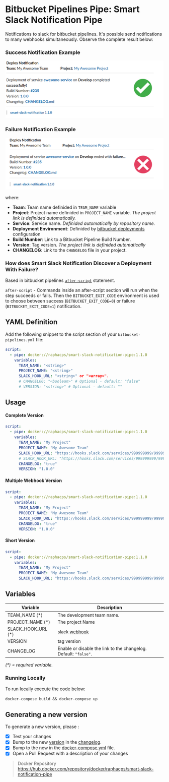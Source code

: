 # Bitbucket Pipelines Pipe: Smart Slack Notification Pipe

Notifications to slack for bitbucket pipelines. It's possible send notifications to many webhooks simultaneously.
Observe the complete result below:

### Success Notification Example

![success_notification](success_notification.png)

### Failure Notification Example

![failure_notification](failure_notification.png)

where:

* **Team**: Team name definided in `TEAM_NAME` variable
* **Project**: Project name definided in `PROJECT_NAME` variable. *The project link is definided automatically.*
* **Service**: Service name. *Definided automatically by repository name.*
* **Deployment Environment**: Definided by [bitbucket deployments](https://confluence.atlassian.com/bitbucket/bitbucket-deployments-940695276.html) configuration
* **Build Number**: Link to a Bitbucket Pipeline Build Number.
* **Version**: Tag version. *The project link is definided automatically*
* **CHANGELOG**: Link to the `CHANGELOG` file in your project.

### How does Smart Slack Notification Discover a Deployment With Failure?

Based in bitbucket pipelines [`after-script`](https://confluence.atlassian.com/bitbucket/configure-bitbucket-pipelines-yml-792298910.html?_ga=2.70482000.175567917.1587490062-62368228.1564429862#Configurebitbucket-pipelines.yml-ci_pull-requests) statement. 

`after-script` - Commands inside an after-script section will run when the step succeeds or fails. Then the `BITBUCKET_EXIT_CODE` environment is used to choose between success (`BITBUCKET_EXIT_CODE=0`) or failure (`BITBUCKET_EXIT_CODE=1`) notification.  

## YAML Definition

Add the following snippet to the script section of your `bitbucket-pipelines.yml` file:

```yaml
script:
  - pipe: docker://raphacps/smart-slack-notification-pipe:1.1.0
    variables:
      TEAM_NAME: "<string>"
      PROJECT_NAME: "<string>"
      SLACK_HOOK_URL: "<string>" or "<array>".
      # CHANGELOG: "<boolean>" # Optional - default: "false"
      # VERSION: "<string>" # Optional - default: ""
```

## Usage

#### Complete Version

```yaml
script:
  - pipe: docker://raphacps/smart-slack-notification-pipe:1.1.0
    variables:
      TEAM_NAME: "My Project"
      PROJECT_NAME: "My Awesome Team"
      SLACK_HOOK_URL: "https://hooks.slack.com/services/999999999/999999999/aaaaaaaaaaaaaaaaaaa"
      # SLACK_HOOK_URL: "https://hooks.slack.com/services/999999999/999999999/aaaaaaaaaaaaaaaaaaa,https://hooks.slack.com/services/8888888/88888888/bbbbbbbbbbbbbbbbbbb" # <Array example>
      CHANGELOG: "true"
      VERSION: "1.0.0"
```
#### Multiple Webhook Version

```yaml
script:
  - pipe: docker://raphacps/smart-slack-notification-pipe:1.1.0
    variables:
      TEAM_NAME: "My Project"
      PROJECT_NAME: "My Awesome Team"
      SLACK_HOOK_URL: "https://hooks.slack.com/services/999999999/999999999/aaaaaaaaaaaaaaaaaaa,https://hooks.slack.com/services/8888888/88888888/bbbbbbbbbbbbbbbbbbb" # <Array example>
      CHANGELOG: "true"
      VERSION: "1.0.0"
```
#### Short Version

```yaml
script:
  - pipe: docker://raphacps/smart-slack-notification-pipe:1.1.0
    variables:
      TEAM_NAME: "My Project"
      PROJECT_NAME: "My Awesome Team"
      SLACK_HOOK_URL: "https://hooks.slack.com/services/999999999/999999999/aaaaaaaaaaaaaaaaaaa"
```

## Variables

| Variable              | Description                                                       |
| --------------------- | ----------------------------------------------------------- |
| TEAM_NAME (*)         | The development team name.                            |
| PROJECT_NAME (*)      | The project Name                           |
| SLACK_HOOK_URL (*)    | slack [webhook](https://api.slack.com/messaging/webhooks) |
| VERSION        | tag version |
| CHANGELOG             | Enable or disable the link to the changelog. Default: `"false"`. |

_(*) = required variable._

### Running Locally
To run locally execute the code below:

`docker-compose build && docker-compose up`

## Generating a new version

   To generate a new version, please :
   
   - [x] Test your changes
   - [x] Bump to the new [version](https://semver.org/) in the [changelog](https://keepachangelog.com/en/1.0.0/). 
   - [x] Bump to the new in the [docker-compose.yml](docker-compose.yml) file.
   - [x] Open a Pull Request with a description of your changes

> Docker Repository https://hub.docker.com/repository/docker/raphacps/smart-slack-notification-pipe